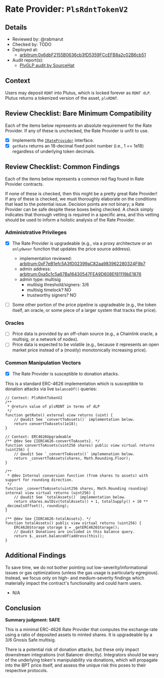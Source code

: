 # Rate Provider: `PlsRdntTokenV2`

## Details
- Reviewed by: @rabmarut
- Checked by: TODO
- Deployed at:
    - [arbitrum:0x6dbF2155B0636cb3fD5359FCcEFB8a2c02B6cb51](https://arbiscan.io/address/0x6dbf2155b0636cb3fd5359fccefb8a2c02b6cb51#readProxyContract)
- Audit report(s):
    - [PlvGLP audit by SourceHat](https://sourcehat.com/audits/PlvGLP/)

## Context
Users may deposit `RDNT` into Plutus, which is locked forever as `RDNT dLP`. Plutus returns a tokenized version of the asset, `plsRDNT`.

## Review Checklist: Bare Minimum Compatibility
Each of the items below represents an absolute requirement for the Rate Provider. If any of these is unchecked, the Rate Provider is unfit to use.

- [x] Implements the [`IRateProvider`](https://github.com/balancer/balancer-v2-monorepo/blob/bc3b3fee6e13e01d2efe610ed8118fdb74dfc1f2/pkg/interfaces/contracts/pool-utils/IRateProvider.sol) interface.
- [x] `getRate` returns an 18-decimal fixed point number (i.e., 1 == 1e18) regardless of underlying token decimals.

## Review Checklist: Common Findings
Each of the items below represents a common red flag found in Rate Provider contracts.

If none of these is checked, then this might be a pretty great Rate Provider! If any of these is checked, we must thoroughly elaborate on the conditions that lead to the potential issue. Decision points are not binary; a Rate Provider can be safe despite these boxes being checked. A check simply indicates that thorough vetting is required in a specific area, and this vetting should be used to inform a holistic analysis of the Rate Provider.

### Administrative Privileges
- [x] The Rate Provider is upgradeable (e.g., via a proxy architecture or an `onlyOwner` function that updates the price source address).
    - implementation reviewed: [arbitrum:0xF7eB1efc5A3fD02399aC82aa983962280324F9b7](https://arbiscan.io/address/0xf7eb1efc5a3fd02399ac82aa983962280324f9b7#code)
    - admin address: [arbitrum:0xa5c1c5a67Ba16430547FEA9D608Ef81119bE1876](https://arbiscan.io/address/0xa5c1c5a67Ba16430547FEA9D608Ef81119bE1876#readProxyContract)
    - admin type: multisig
        - multisig threshold/signers: 3/6
        - multisig timelock? NO
        - trustworthy signers? NO

- [ ] Some other portion of the price pipeline is upgradeable (e.g., the token itself, an oracle, or some piece of a larger system that tracks the price).

### Oracles
- [ ] Price data is provided by an off-chain source (e.g., a Chainlink oracle, a multisig, or a network of nodes).
- [ ] Price data is expected to be volatile (e.g., because it represents an open market price instead of a (mostly) monotonically increasing price).

### Common Manipulation Vectors
- [x] The Rate Provider is susceptible to donation attacks.

This is a standard ERC-4626 implementation which is susceptible to donation attacks via live `balanceOf()` queries:

```solidity
// Context: PlsRdntTokenV2
/**
 * @return value of plsRDNT in terms of dLP
 */
function getRate() external view returns (uint) {
    // @audit See `convertToAssets()` implementation below.
    return convertToAssets(1e18);
}

// Context: ERC4626Upgradeable
/** @dev See {IERC4626-convertToAssets}. */
function convertToAssets(uint256 shares) public view virtual returns (uint256) {
    // @audit See `_convertToAssets()` implemenation below.
    return _convertToAssets(shares, Math.Rounding.Floor);
}

/**
 * @dev Internal conversion function (from shares to assets) with support for rounding direction.
 */
function _convertToAssets(uint256 shares, Math.Rounding rounding) internal view virtual returns (uint256) {
    // @audit See `totalAssets()` implementation below.
    return shares.mulDiv(totalAssets() + 1, totalSupply() + 10 ** _decimalsOffset(), rounding);
}

/** @dev See {IERC4626-totalAssets}. */
function totalAssets() public view virtual returns (uint256) {
    ERC4626Storage storage $ = _getERC4626Storage();
    // @audit Donations are included in this balance query.
    return $._asset.balanceOf(address(this));
}
```

## Additional Findings
To save time, we do not bother pointing out low-severity/informational issues or gas optimizations (unless the gas usage is particularly egregious). Instead, we focus only on high- and medium-severity findings which materially impact the contract's functionality and could harm users.

- N/A

## Conclusion
**Summary judgment: SAFE**

This is a minimal ERC-4626 Rate Provider that computes the exchange rate using a ratio of deposited assets to minted shares. It is upgradeable by a 3/6 Gnosis Safe multisig.

There is a potential risk of donation attacks, but these only impact downstream integrations (not Balancer directly). Integrators should be wary of the underlying token's manipulability via donations, which will propagate into the BPT price itself, and assess the unique risk this poses to their respective protocols.
